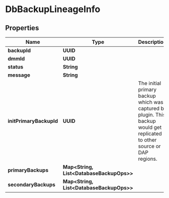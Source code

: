 

# DbBackupLineageInfo


## Properties

Name | Type | Description | Notes
------------ | ------------- | ------------- | -------------
**backupId** | **UUID** |  |  [optional]
**dmmId** | **UUID** |  |  [optional]
**status** | **String** |  |  [optional]
**message** | **String** |  |  [optional]
**initPrimaryBackupId** | **UUID** | The initial primary backup which was captured by plugin. This backup would get replicated to other source or DAP regions. |  [optional]
**primaryBackups** | **Map&lt;String, List&lt;DatabaseBackupOps&gt;&gt;** |  |  [optional]
**secondaryBackups** | **Map&lt;String, List&lt;DatabaseBackupOps&gt;&gt;** |  |  [optional]



